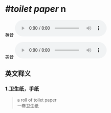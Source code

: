 # ***\#toilet paper*** n
英音
<audio src="./media/toilet paper1_AAC.aac" controls="controls"></audio>

美音
<audio src="./media/toilet paper2_AAC.aac" controls="controls"></audio>



  

英文释义
---
### 1.**卫生纸，手纸**  

 > a roll of toilet paper  
 > 一卷卫生纸    


